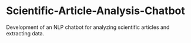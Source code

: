 # Scientific-Article-Analysis-Chatbot
Development of an NLP chatbot for analyzing scientific articles and extracting data.
